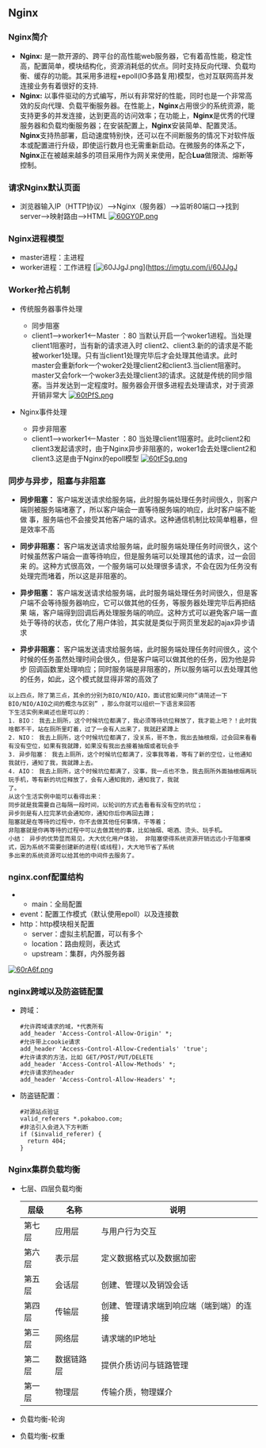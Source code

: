 

## Nginx

### Nginx简介

- **Nginx:** 是一款开源的、跨平台的高性能web服务器，它有着高性能，稳定性高，配置简单，模块结构化，资源消耗低的优点。同时支持反向代理、负载均衡、缓存的功能。其采用多进程+epoll(IO多路复用)模型，也对互联网高并发连接业务有着很好的支持.
- **Nginx:** 以事件驱动的方式编写，所以有非常好的性能，同时也是一个非常高效的反向代理、负载平衡服务器。在性能上，**Nginx**占用很少的系统资源，能支持更多的并发连接，达到更高的访问效率；在功能上，**Nginx**是优秀的代理服务器和负载均衡服务器；在安装配置上，**Nginx**安装简单、配置灵活。**Nginx**支持热部署，启动速度特别快，还可以在不间断服务的情况下对软件版本或配置进行升级，即使运行数月也无需重新启动。在微服务的体系之下，**Nginx**正在被越来越多的项目采用作为网关来使用，配合**Lua**做限流、熔断等控制。

### 请求Nginx默认页面

- 浏览器输入IP（HTTP协议）——>Nginx（服务器）——>监听80端口——>找到server——>映射路由——>HTML
[![60GY0P.png](https://s3.ax1x.com/2021/03/14/60GY0P.png)](https://imgtu.com/i/60GY0P)

### Nginx进程模型

- master进程：主进程
- worker进程：工作进程
[![60JJgJ.png](https://s3.ax1x.com/2021/03/14/60JJgJ.png)](https://imgtu.com/i/60JJgJ

### Worker抢占机制
- 传统服务器事件处理
    - 同步阻塞 
    - client1——>worker1<——Master  ：80 当默认开启一个woker1进程。当处理client1阻塞时，当有新的请求进入时 client2、client3.新的的请求是不能被worker1处理。只有当client1处理完毕后才会处理其他请求。此时master会重新fork一个woker2处理client2和client3.当client阻塞时。master又会fork一个woker3去处理client3的请求。这就是传统的同步阻塞。当并发达到一定程度时。服务器会开很多进程去处理请求，对于资源开销非常大
[![60tPfS.png](https://s3.ax1x.com/2021/03/14/60tPfS.png)](https://imgtu.com/i/60tPfS)

- Nginx事件处理
    - 异步非阻塞 
    - client1——>worker1<——Master  ：80   当处理client1阻塞时。此时client2和client3发起请求时，由于Nginx异步非阻塞的，woker1会去处理client2和client3.这是由于Nginx的epoll模型
[![60tFSg.png](https://s3.ax1x.com/2021/03/14/60tFSg.png)](https://imgtu.com/i/60tFSg)

### 同步与异步，阻塞与非阻塞

- **同步阻塞：** 客户端发送请求给服务端，此时服务端处理任务时间很久，则客户端则被服务端堵塞了，所以客户端会一直等待服务端的响应，此时客户端不能做
事，服务端也不会接受其他客户端的请求。这种通信机制比较简单粗暴，但是效率不高

- **同步非阻塞：** 客户端发送请求给服务端，此时服务端处理任务时间很久，这个时候虽然客户端会一直等待响应，但是服务端可以处理其他的请求，过一会回来
的。这种方式很高效，一个服务端可以处理很多请求，不会在因为任务没有处理完而堵着，所以这是非阻塞的。

- **异步阻塞：** 客户端发送请求给服务端，此时服务端处理任务时间很久，但是客户端不会等待服务器响应，它可以做其他的任务，等服务器处理完毕后再把结果
端，客户端得到回调后再处理服务端的响应。这种方式可以避免客户端一直处于等待的状态，优化了用户体验，其实就是类似于网页里发起的ajax异步请求

- **异步非阻塞：** 客户端发送请求给服务端，此时服务端处理任务时间很久，这个时候的任务虽然处理时间会很久，但是客户端可以做其他的任务，因为他是异步
回调函数里处理响应；同时服务端是非阻塞的，所以服务端可以去处理其他的任务，如此，这个模式就显得非常的高效了

```
以上四点，除了第三点，其余的分别为BIO/NIO/AIO，面试官如果问你“请简述一下BIO/NIO/AIO之间的概念与区别” ，那么你就可以组织一下语言来回答
下生活实例来阐述也是可以的：
1. BIO： 我去上厕所，这个时候坑位都满了，我必须等待坑位释放了，我才能上吧？！此时我啥都不干，站在厕所里盯着，过了一会有人出来了，我就赶紧蹲上
2. NIO： 我去上厕所，这个时候坑位都满了，没关系，哥不急，我出去抽根烟，过会回来看看有没有空位，如果有我就蹲，如果没有我出去接着抽烟或者玩会手
3. 异步阻塞： 我去上厕所，这个时候坑位都满了，没事我等着，等有了新的空位，让他通知我就行，通知了我，我就蹲上去。
4. AIO： 我去上厕所，这个时候坑位都满了，没事，我一点也不急，我去厕所外面抽根烟再玩玩手机，等有新的坑位释放了，会有人通知我的，通知我了，我就
了。
从这个生活实例中能可以看得出来：
同步就是我需要自己每隔一段时间，以轮训的方式去看看有没有空的坑位；
异步则是有人拉完茅坑会通知你，通知你后你再回去蹲；
阻塞就是在等待的过程中，你不去做其他任何事情，干等着；
非阻塞就是你再等待的过程中可以去做其他的事，比如抽烟、喝酒、烫头、玩手机。
小结： 异步的优势显而易见，大大优化用户体验， 非阻塞使得系统资源开销远远小于阻塞模式，因为系统不需要创建新的进程(或线程)，大大地节省了系统
多出来的系统资源可以给其他的中间件去服务了。
```

### nginx.conf配置结构

- - main：全局配置
- event：配置工作模式（默认使用epoll）以及连接数
- http：http模块相关配置
   - server：虚拟主机配置，可以有多个
   - location：路由规则，表达式
   - upstream：集群，内外服务器

[![60rA6f.png](https://s3.ax1x.com/2021/03/14/60rA6f.png)](https://imgtu.com/i/60rA6f)

### nginx跨域以及防盗链配置

- 跨域：

  ```
  #允许跨域请求的域，*代表所有
  add_header 'Access-Control-Allow-Origin' *;
  #允许带上cookie请求
  add_header 'Access-Control-Allow-Credentials' 'true';
  #允许请求的方法，比如 GET/POST/PUT/DELETE
  add_header 'Access-Control-Allow-Methods' *;
  #允许请求的header
  add_header 'Access-Control-Allow-Headers' *;
  ```

  

- 防盗链配置：

  ```
  #对源站点验证
  valid_referers *.pokaboo.com;
  #非法引入会进入下方判断
  if ($invalid_referer) {
  	return 404;
  }
  ```

### Nginx集群负载均衡
- 七层、四层负载均衡

  | 层级   | 名称       | 说明                                     |
  | ------ | ---------- | ---------------------------------------- |
  | 第七层 | 应用层     | 与用户行为交互                           |
  | 第六层 | 表示层     | 定义数据格式以及数据加密                 |
  | 第五层 | 会话层     | 创建、管理以及销毁会话                   |
  | 第四层 | 传输层     | 创建、管理请求端到响应端（端到端）的连接 |
  | 第三层 | 网络层     | 请求端的IP地址                           |
  | 第二层 | 数据链路层 | 提供介质访问与链路管理                   |
  | 第一层 | 物理层     | 传输介质，物理媒介                       |

- 负载均衡-轮询

- 负载均衡-权重

